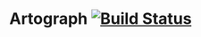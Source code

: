 # Artograph [![Build Status](https://travis-ci.org/dcbrwn/artograph.svg?branch=master)](https://travis-ci.org/artograph/artograph)

